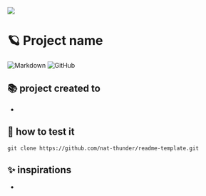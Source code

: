 <a href="https://github.com/nat-thunder/readme-template/blob/main/README-ptbr.md"><img src="https://img.shields.io/badge/%20🇧🇷%20LER%20EM%20PT&#8208;BR-yellow.svg?style=for-the-badge"></a>

# 🪐 Project name
![Markdown](https://img.shields.io/badge/markdown-%23000000.svg?style=for-the-badge&logo=markdown&logoColor=white)
![GitHub](https://img.shields.io/badge/github-%23121011.svg?style=for-the-badge&logo=github&logoColor=white)


## 📚 project created to
  - 

## 📑 how to test it
  ```
  git clone https://github.com/nat-thunder/readme-template.git
  ```
  
## ✨ inspirations
  - 

